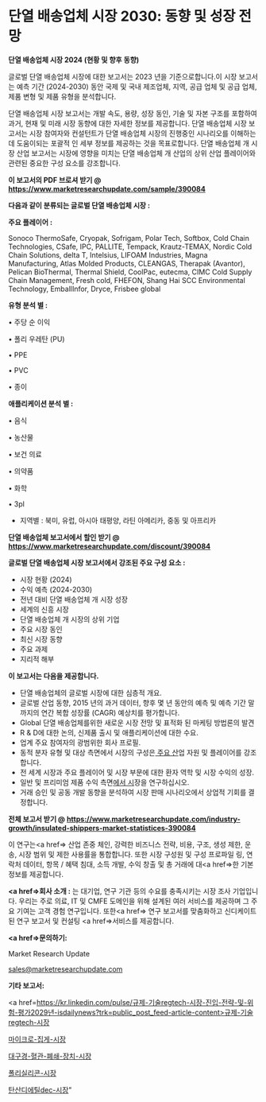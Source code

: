 # 단열 배송업체 시장 2030: 동향 및 성장 전망

<strong>단열 배송업체 시장 2024 (현황 및 향후 동향)</strong>

글로벌 단열 배송업체 시장에 대한 보고서는 2023 년을 기준으로합니다.이 시장 보고서는 예측 기간 (2024-2030) 동안 국제 및 국내 제조업체, 지역, 공급 업체 및 공급 업체, 제품 변형 및 제품 유형을 분석합니다.

단열 배송업체 시장 보고서는 개발 속도, 용량, 성장 동인, 기술 및 자본 구조를 포함하여 과거, 현재 및 미래 시장 동향에 대한 자세한 정보를 제공합니다. 단열 배송업체 시장 보고서는 시장 참여자와 컨설턴트가 단열 배송업체 시장의 진행중인 시나리오를 이해하는 데 도움이되는 포괄적 인 세부 정보를 제공하는 것을 목표로합니다. 단열 배송업체 개 시장 산업 보고서는 시장에 영향을 미치는 단열 배송업체 개 산업의 상위 산업 플레이어와 관련된 중요한 구성 요소를 강조합니다.



<strong>이 보고서의 PDF 브로셔 받기 @ <a href=https://www.marketresearchupdate.com/sample/390084>https://www.marketresearchupdate.com/sample/390084</a></strong>



<strong>다음과 같이 분류되는 글로벌 단열 배송업체 시장 :</strong>



<strong>주요 플레이어 :</strong>

Sonoco ThermoSafe, Cryopak, Sofrigam, Polar Tech, Softbox, Cold Chain Technologies, CSafe, IPC, PALLITE, Tempack, Krautz-TEMAX, Nordic Cold Chain Solutions, delta T, Intelsius, LIFOAM Industries, Magna Manufacturing, Atlas Molded Products, CLEANGAS, Therapak (Avantor), Pelican BioThermal, Thermal Shield, CoolPac, eutecma, CIMC Cold Supply Chain Management, Fresh cold, FHEFON, Shang Hai SCC Environmental Technology, EmballInfor, Dryce, Frisbee global



<strong>유형 분석 별 :</strong>

• 주당 순 이익

• 폴리 우레탄 (PU)

• PPE

• PVC

• 종이



<strong>애플리케이션 분석 별 :</strong>

• 음식

• 농산물

• 보건 의료

• 의약품

• 화학

• 3pl

<ul>
  <li>지역별 : 북미, 유럽, 아시아 태평양, 라틴 아메리카, 중동 및 아프리카</li>
</ul>


<strong>단열 배송업체 보고서에서 할인 받기 @ <a href=https://www.marketresearchupdate.com/discount/390084>https://www.marketresearchupdate.com/discount/390084</a></strong>



<strong>글로벌 단열 배송업체 시장 보고서에서 강조된 주요 구성 요소 :</strong>
<ul>
  <li>시장 현황 (2024)</li>
  <li>수익 예측 (2024-2030)</li>
  <li>전년 대비 단열 배송업체 개 시장 성장</li>
  <li>세계의 신흥 시장</li>
  <li>단열 배송업체 개 시장의 상위 기업</li>
  <li>주요 시장 동인</li>
  <li>최신 시장 동향</li>
  <li>주요 과제</li>
  <li>지리적 해부</li>
</ul>


<strong>이 보고서는 다음을 제공합니다.</strong>
<ul>
  <li>단열 배송업체의 글로벌 시장에 대한 심층적 개요.</li>
  <li>글로벌 산업 동향, 2015 년의 과거 데이터, 향후 몇 년 동안의 예측 및 예측 기간 말까지의 연간 복합 성장률 (CAGR) 예상치를 평가합니다.</li>
  <li>Global 단열 배송업체를위한 새로운 시장 전망 및 표적화 된 마케팅 방법론의 발견</li>
  <li>R &amp; D에 대한 논의, 신제품 출시 및 애플리케이션에 대한 수요.</li>
  <li>업계 주요 참여자의 광범위한 회사 프로필.</li>
  <li>동적 분자 유형 및 대상 측면에서 시장의 구성은<a href=> 주요 산</a>업 자원 및 플레이어를 강조합니다.</li>
  <li>전 세계 시장과 주요 플레이어 및 시장 부문에 대한 환자 역학 및 시장 수익의 성장.</li>
  <li>일반 및 프리미엄 제품 수익 측면<a href=>에서 시</a>장을 연구하십시오.</li>
  <li>거래 승인 및 공동 개발 동향을 분석하여 시장 판매 시나리오에서 상업적 기회를 결정합니다.</li>
</ul>



<strong>전체 보고서 받기 @ <a href=https://www.marketresearchupdate.com/industry-growth/insulated-shippers-market-statistices-390084>https://www.marketresearchupdate.com/industry-growth/insulated-shippers-market-statistices-390084</a></strong>

이 연구는<a href=> 산업 존중</a> 체인, 강력한 비즈니스 전략, 비용, 구조, 생성 제한, 운송, 시장 범위 및 제한 사용률을 통합합니다. 또한 시장 구성원 및 구성 프로파일 링, 연락처 데이터, 항목 / 혜택 침대, 소득 개발, 수익 창출 및 총 거래에 대<a href=>한 기본 </a>정보를 제공합니다.



<strong><a href=>회사 소</a>개 :</strong>
는 대기업, 연구 기관 등의 수요를 충족시키는 시장 조사 기업입니다. 우리는 주로 의료, IT 및 CMFE 도메인을 위해 설계된 여러 서비스를 제공하며 그 주요 기여는 고객 경험 연구입니다. 또한<a href=> 연구 보</a>고서를 맞춤화하고 신디케이트 된 연구 보고서 및 컨설팅 <a href=>서비스</a>를 제공합니다.



<strong><a href=>문의하기:</a></strong>

Market Research Update

sales@marketresearchupdate.com



<strong>기타 보고서:</strong>

<a href=https://kr.linkedin.com/pulse/규제-기술regtech-시장-진입-전략-및-위험-평가2029년-isdailynews?trk=public_post_feed-article-content>규제-기술regtech-시장</a>

<a href=https://www.linkedin.com/pulse/마이크로-집게-시장-세분화-연구-및-목표-고객2029년-survey-savvy-insights-360-analysis/>마이크로-집게-시장</a>

<a href=https://www.linkedin.com/pulse/대구경-혈관-폐쇄-장치-시장-규모-및-성장-2023-analytics-avenue-adventures-24-ana-qeulf/>대구경-혈관-폐쇄-장치-시장</a>

<a href=https://www.linkedin.com/pulse/폴리실리콘-시장-현재-및-미래-성장-2029-trend-tracking-tips-360-analysis-xlocf/>폴리실리콘-시장</a>

<a href=https://www.linkedin.com/pulse/탄산디에틸dec-시장-진입-전략-및-위험-평가2030년-trendsetters-talk-360-analysis-ozpcf/>탄산디에틸dec-시장</a>"
